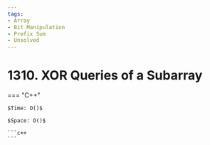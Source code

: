```yaml
---
tags:
- Array
- Bit Manipulation
- Prefix Sum
- Unsolved
---
```



# 1310. XOR Queries of a Subarray

=== "C++"

    $Time: O()$

    $Space: O()$

    ```c++
    ```